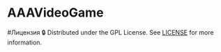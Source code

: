 # AAAVideoGame
#Лицензия 🔒
Distributed under the GPL License. See [LICENSE](https://github.com/Denchikper/AAAVideoGame/blob/website/LICENSE) for more information.
